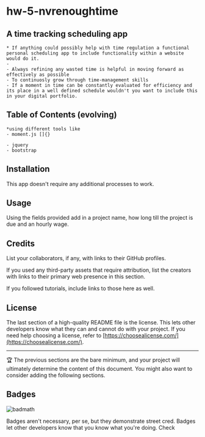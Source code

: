 # hw-5-nvrenoughtime

## A time tracking scheduling app

    * If anything could possibly help with time regulation a functional personal scheduling app to include functionality within a website would do it.
    - 
    - Always refining any wasted time is helpful in moving forward as effectively as possible
    - To continuosly grow through time-management skills
    - If a moment in time can be constantly evaluated for efficiency and its place in a well defined schedule wouldn't you want to include this in your digital portfolio.

## Table of Contents (evolving)

    *using different tools like
    - moment.js []{}
    
    - jquery
    - bootstrap


## Installation

This app doesn't require any additional processes to work.

## Usage
Using the fields provided add in a project name, how long till the project is due and an hourly wage.

## Credits

List your collaborators, if any, with links to their GitHub profiles.

If you used any third-party assets that require attribution, list the creators with links to their primary web presence in this section.

If you followed tutorials, include links to those here as well.

## License

The last section of a high-quality README file is the license. This lets other developers know what they can and cannot do with your project. If you need help choosing a license, refer to [https://choosealicense.com/](https://choosealicense.com/).

---

🏆 The previous sections are the bare minimum, and your project will ultimately determine the content of this document. You might also want to consider adding the following sections.

## Badges

![badmath](https://img.shields.io/github/languages/top/lernantino/badmath)

Badges aren't necessary, per se, but they demonstrate street cred. Badges let other developers know that you know what you're doing. Check 